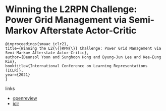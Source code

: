 # Winning the L2RPN Challenge: Power Grid Management via Semi-Markov Afterstate Actor-Critic

```
@inproceedings{smaac_iclr21,
title={Winning the L2{\{}RPN{\}} Challenge: Power Grid Management via Semi-Markov Afterstate Actor-Critic},
author={Deunsol Yoon and Sunghoon Hong and Byung-Jun Lee and Kee-Eung Kim},
booktitle={International Conference on Learning Representations (ICLR)},
year={2021}
}
```

links
- [openreview](https://openreview.net/forum?id=LmUJqB1Cz8)
- [iclr](https://iclr.cc/virtual/2021/spotlight/3461)
